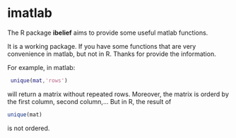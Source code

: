 imatlab
=======


The R package **ibelief** aims to provide some useful matlab functions.

It is a working package. If you have some functions that are very convenience in matlab, but not in R. Thanks for provide the information.

For example, in matlab:

```matlab
 unique(mat,'rows')
 ```
 
will return a matrix without repeated rows. Moreover, the matrix is orderd by the first column, second column,... But in R, the result of 
```r
unique(mat) 
```
is not ordered. 

